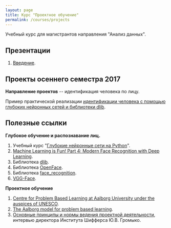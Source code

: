 ```yaml
---
layout: page
title: Курс "Проектное обучение"
permalink: /courses/projects
---
```

Учебный курс для магистрантов направления "Анализ данных".

## Презентации

1. [Введение](/assets/project-course/introduction.pdf).

## Проекты осеннего семестра 2017

**Направление проектов** -- идентификация человека по лицу.

Пример практической реализации [идентификации человека с помощью глубоких нейронных сетей и библиотеки dlib](/deep_learning/2017/08/11/Foto-Verification-with-Dlib.html).

## Полезные ссылки

**Глубокое обучение и распознавание лиц.**

1. Учебный курс "[Глубокие нейронные сети на Python](/courses/nnpython)".
2. [Machine Learning is Fun! Part 4: Modern Face Recognition with Deep Learning](https://medium.com/@ageitgey/machine-learning-is-fun-part-4-modern-face-recognition-with-deep-learning-c3cffc121d78).
3. Библиотека [dlib](http://dlib.net/).
4. Библиотека [OpenFace](http://cmusatyalab.github.io/openface/).
5. Библиотека [face_recognition](https://github.com/ageitgey/face_recognition).
5. [VGG-Face](http://www.robots.ox.ac.uk/~vgg/software/vgg_face/).

**Проектное обучение**

1. [Centre for Problem Based Learning at Aalborg University under the auspices of UNESCO](http://www.ucpbl.net/).
2. [The Aalborg model for problem based learning](http://www.en.aau.dk/about-aau/aalborg-model-problem-based-learning).
1. [Основные принципы и нормы ведения проектной деятельности](https://shiffersinstitute.com/dlya-programmy-lift-v-budushhee-direktor-instituta-shiffersa-yu-v-gromyko-dal-intervyu-ob-osnovnyx-principax-i-normax-vedeniya-proektnoj-deyatelnosti/), интервью директора Института Шифферса Ю.В. Громыко.

